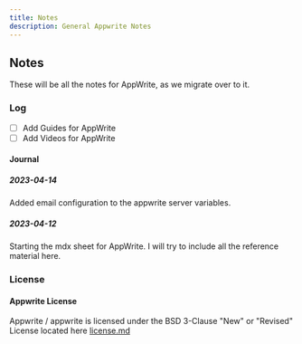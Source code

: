 ```yaml
---
title: Notes
description: General Appwrite Notes
---
```


## Notes

These will be all the notes for AppWrite, as we migrate over to it.

### Log

- [ ] Add Guides for AppWrite
- [ ] Add Videos for AppWrite

#### Journal

##### 2023-04-14

Added email configuration to the appwrite server variables.

##### 2023-04-12

Starting the mdx sheet for AppWrite. I will try to include all the reference material here.

### License

#### Appwrite License

Appwrite / appwrite is licensed under the BSD 3-Clause "New" or "Revised" License located here [license.md](https://github.com/appwrite/appwrite/blob/master/LICENSE)
